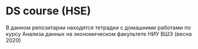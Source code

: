 # DS course (HSE)

В данном репозитарии находятся тетрадки с домашними работами по курсу Анализа данных на экономическом факультете НИУ ВШЭ (весна 2020)






